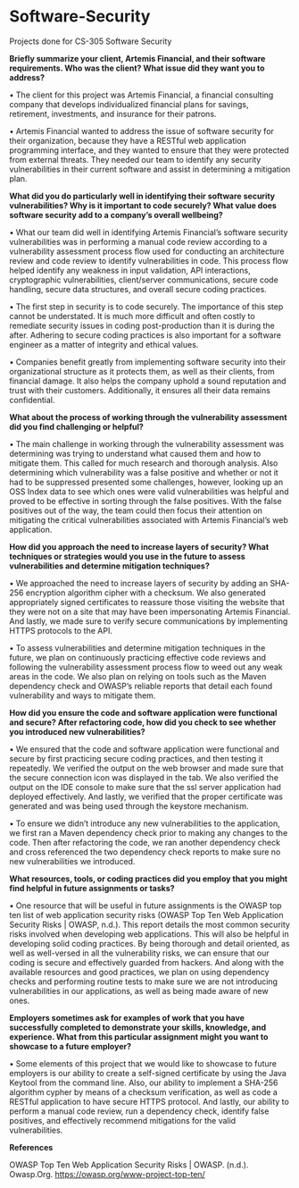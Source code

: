 # Software-Security
Projects done for CS-305 Software Security

**Briefly summarize your client, Artemis Financial, and their software requirements. Who was the client? What issue did they want you to address?**

•	The client for this project was Artemis Financial, a financial consulting company that develops individualized financial plans for savings, retirement, investments, and insurance for their patrons. 

•	Artemis Financial wanted to address the issue of software security for their organization, because they have a RESTful web application programming interface, and they wanted to ensure that they were protected from external threats. They needed our team to identify any security vulnerabilities in their current software and assist in determining a mitigation plan.

**What did you do particularly well in identifying their software security vulnerabilities? Why is it important to code securely? What value does software security add to a company’s overall wellbeing?**

•	What our team did well in identifying Artemis Financial’s software security vulnerabilities was in performing a manual code review according to a vulnerability assessment process flow used for conducting an architecture review and code review to identify vulnerabilities in code. This process flow helped identify any weakness in input validation, API interactions, cryptographic vulnerabilities, client/server communications, secure code handling, secure data structures, and overall secure coding practices. 

•	The first step in security is to code securely. The importance of this step cannot be understated. It is much more difficult and often costly to remediate security issues in coding post-production than it is during the after. Adhering to secure coding practices is also important for a software engineer as a matter of integrity and ethical values.

•	Companies benefit greatly from implementing software security into their organizational structure as it protects them, as well as their clients, from financial damage. It also helps the company uphold a sound reputation and trust with their customers. Additionally, it ensures all their data remains confidential.

**What about the process of working through the vulnerability assessment did you find challenging or helpful?**

•	The main challenge in working through the vulnerability assessment was determining was trying to understand what caused them and how to mitigate them. This called for much research and thorough analysis. Also determining which vulnerability was a false positive and whether or not it had to be suppressed presented some challenges, however, looking up an OSS Index data to see which ones were valid vulnerabilities was helpful and proved to be effective in sorting through the false positives.  With the false positives out of the way, the team could then focus their attention on mitigating the critical vulnerabilities associated with Artemis Financial’s web application.

**How did you approach the need to increase layers of security? What techniques or strategies would you use in the future to assess vulnerabilities and determine mitigation techniques?**

•	We approached the need to increase layers of security by adding an SHA-256 encryption algorithm cipher with a checksum. We also generated appropriately signed certificates to reassure those visiting the website that they were not on a site that may have been impersonating Artemis Financial. And lastly, we made sure to verify secure communications by implementing HTTPS protocols to the API.

•	To assess vulnerabilities and determine mitigation techniques in the future, we plan on continuously practicing effective code reviews and following the vulnerability assessment process flow to weed out any weak areas in the code. We also plan on relying on tools such as the Maven dependency check and OWASP’s reliable reports that detail each found vulnerability and ways to mitigate them.

**How did you ensure the code and software application were functional and secure? After refactoring code, how did you check to see whether you introduced new vulnerabilities?**

•	We ensured that the code and software application were functional and secure by first practicing secure coding practices, and then testing it repeatedly. We verified the output on the web browser and made sure that the secure connection icon was displayed in the tab. We also verified the output on the IDE console to make sure that the ssl server application had deployed effectively. And lastly, we verified that the proper certificate was generated and was being used through the keystore mechanism.

•	To ensure we didn’t introduce any new vulnerabilities to the application, we first ran a Maven dependency check prior to making any changes to the code. Then after refactoring the code, we ran another dependency check and cross referenced the two dependency check reports to make sure no new vulnerabilities we introduced.

**What resources, tools, or coding practices did you employ that you might find helpful in future assignments or tasks?**

•	One resource that will be useful in future assignments is the OWASP top ten list of web application security risks (OWASP Top Ten Web Application Security Risks | OWASP, n.d.). This report details the most common security risks involved when developing web applications. This will also be helpful in developing solid coding practices. By being thorough and detail oriented, as well as well-versed in all the vulnerability risks, we can ensure that our coding is secure and effectively guarded from hackers. And along with the available resources and good practices, we plan on using dependency checks and performing routine tests to make sure we are not introducing vulnerabilities in our applications, as well as being made aware of new ones.

**Employers sometimes ask for examples of work that you have successfully completed to demonstrate your skills, knowledge, and experience. What from this particular assignment might you want to showcase to a future employer?**

•	Some elements of this project that we would like to showcase to future employers is our ability to create a self-signed certificate by using the Java Keytool from the command line. Also, our ability to implement a SHA-256 algorithm cypher by means of a checksum verification, as well as code a RESTful application to have secure HTTPS protocol. And lastly, our ability to perform a manual code review, run a dependency check, identify false positives, and effectively recommend mitigations for the valid vulnerabilities.


**References**

OWASP Top Ten Web Application Security Risks | OWASP. (n.d.). Owasp.Org. https://owasp.org/www-project-top-ten/

